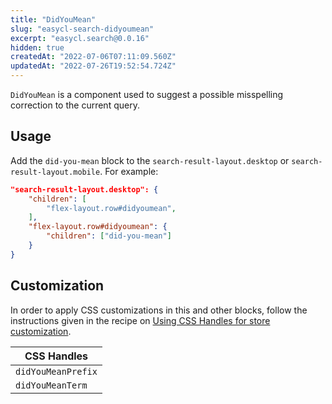 ```yaml
---
title: "DidYouMean"
slug: "easycl-search-didyoumean"
excerpt: "easycl.search@0.0.16"
hidden: true
createdAt: "2022-07-06T07:11:09.560Z"
updatedAt: "2022-07-26T19:52:54.724Z"
---
```

`DidYouMean` is a component used to suggest a possible misspelling correction to the current query.

## Usage

Add the `did-you-mean` block to the `search-result-layout.desktop` or `search-result-layout.mobile`. For example:

```json
"search-result-layout.desktop": {
    "children": [
        "flex-layout.row#didyoumean",
    ],
    "flex-layout.row#didyoumean": {
        "children": ["did-you-mean"]
    }
}
```

## Customization

In order to apply CSS customizations in this and other blocks, follow the instructions given in the recipe on [Using CSS Handles for store customization](https://vtex.io/docs/recipes/style/using-css-handles-for-store-customization).

| CSS Handles        |
| ------------------ |
| `didYouMeanPrefix` |
| `didYouMeanTerm`   |